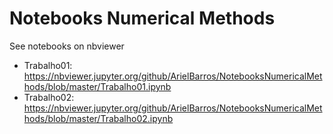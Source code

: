 # Notebooks Numerical Methods

See notebooks on nbviewer
- Trabalho01: https://nbviewer.jupyter.org/github/ArielBarros/NotebooksNumericalMethods/blob/master/Trabalho01.ipynb
- Trabalho02: https://nbviewer.jupyter.org/github/ArielBarros/NotebooksNumericalMethods/blob/master/Trabalho02.ipynb

